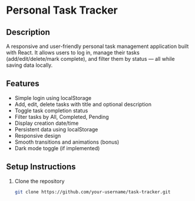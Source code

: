 # Personal Task Tracker

## Description
A responsive and user-friendly personal task management application built with React. It allows users to log in, manage their tasks (add/edit/delete/mark complete), and filter them by status — all while saving data locally.

## Features
- Simple login using localStorage
- Add, edit, delete tasks with title and optional description
- Toggle task completion status
- Filter tasks by All, Completed, Pending
- Display creation date/time
- Persistent data using localStorage
- Responsive design
- Smooth transitions and animations (bonus)
- Dark mode toggle (if implemented)

## Setup Instructions
1. Clone the repository  
   ```bash
   git clone https://github.com/your-username/task-tracker.git
